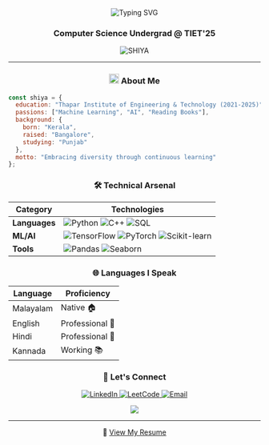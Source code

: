 <div align="center">
  <img src="https://readme-typing-svg.demolab.com?font=Fira+Code&duration=3000&pause=1000&color=F6B5D4&center=true&vCenter=true&width=435&lines=Hello+World%2C+I'm+Shiya+Mer;+Enthusiast;Computer+Science+Student;Always+Learning+New+Things" alt="Typing SVG" />
</div>

<h3 align="center">Computer Science Undergrad @ TIET'25</h3>

<p align="center">
  <img src="https://komarev.com/ghpvc/?username=SHIYA&label=Profile%20views&color=ffb6c1&style=flat" alt="SHIYA" />
</p>



---

<h3 align="center">
  <img src="https://media2.giphy.com/media/QssGEmpkyEOhBCb7e1/giphy.gif?cid=ecf05e47a0n3gi1bfqntqmob8g9aid1oyj2wr3ds3mg700bl&rid=giphy.gif" width="20"> 
  About Me
</h3>

```javascript
const shiya = {
  education: "Thapar Institute of Engineering & Technology (2021-2025)",
  passions: ["Machine Learning", "AI", "Reading Books"],
  background: {
    born: "Kerala",
    raised: "Bangalore",
    studying: "Punjab"
  },
  motto: "Embracing diversity through continuous learning"
};
```

<h3 align="center">🛠️ Technical Arsenal</h3>

<div align="center">
  
| **Category** | **Technologies** |
|-------------|-----------------|
| **Languages** | ![Python](https://img.shields.io/badge/Python-FFE5E5?style=for-the-badge&logo=python) ![C++](https://img.shields.io/badge/C++-E5E5FF?style=for-the-badge&logo=c%2B%2B) ![SQL](https://img.shields.io/badge/SQL-FFE5FF?style=for-the-badge&logo=mysql) |
| **ML/AI** | ![TensorFlow](https://img.shields.io/badge/TensorFlow-E5FFE5?style=for-the-badge&logo=tensorflow) ![PyTorch](https://img.shields.io/badge/PyTorch-FFE5E5?style=for-the-badge&logo=pytorch) ![Scikit-learn](https://img.shields.io/badge/Scikit--learn-E5FFFF?style=for-the-badge&logo=scikit-learn) |
| **Tools** | ![Pandas](https://img.shields.io/badge/Pandas-FFE5FF?style=for-the-badge&logo=pandas) ![Seaborn](https://img.shields.io/badge/Seaborn-E5FFE5?style=for-the-badge&logo=python) |

</div>

<h3 align="center">🌐 Languages I Speak</h3>

<div align="center">

| Language | Proficiency |
|----------|------------|
| Malayalam | Native 🏠 |
| English | Professional 💼 |
| Hindi | Professional 💼 |
| Kannada | Working 📚 |

</div>

<h3 align="center">🤝 Let's Connect</h3>

<p align="center">
  <a href="https://linkedin.com/in/shiya-mer" target="_blank">
    <img src="https://img.shields.io/badge/LinkedIn-E5E5FF?style=for-the-badge&logo=linkedin" alt="LinkedIn"/>
  </a>
  <a href="https://www.leetcode.com/shiya_mer" target="_blank">
    <img src="https://img.shields.io/badge/LeetCode-FFE5E5?style=for-the-badge&logo=LeetCode" alt="LeetCode"/>
  </a>
  <a href="mailto:shiyamer20032003@gmail.com">
    <img src="https://img.shields.io/badge/Gmail-FFE5FF?style=for-the-badge&logo=gmail" alt="Email"/>
  </a>
</p>

<div align="center">
  <img src="https://capsule-render.vercel.app/api?type=waving&color=c4a7e7&height=100&section=footer" />
</div>

---
<p align="center">💼 <a href="https://drive.google.com/file/d/10hthLdP1dTg3NMuQaxDRJLoRNne690y-/view?usp=drive_link" target="_blank">View My Resume</a></p>
